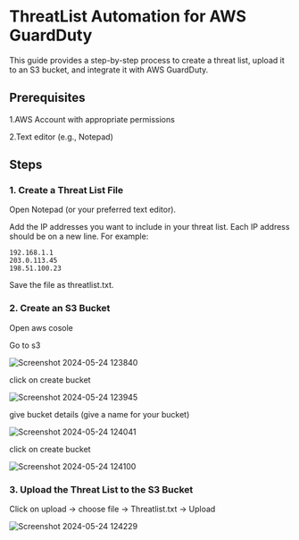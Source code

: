 # ThreatList Automation for AWS GuardDuty

This guide provides a step-by-step process to create a threat list, upload it to an S3 bucket, and integrate it with AWS GuardDuty.

## Prerequisites
1.AWS Account with appropriate permissions

2.Text editor (e.g., Notepad)

## Steps
### 1. Create a Threat List File

Open Notepad (or your preferred text editor).

Add the IP addresses you want to include in your threat list. Each IP address should be on a new line. For example:
```
192.168.1.1
203.0.113.45
198.51.100.23
```
Save the file as threatlist.txt.

### 2. Create an S3 Bucket

Open aws cosole

Go to s3

![Screenshot 2024-05-24 123840](https://github.com/haneefmohamed/AWS-Projects/assets/159698808/036be087-a717-4c28-be99-cb67a81dc82e)

click on create bucket

![Screenshot 2024-05-24 123945](https://github.com/haneefmohamed/AWS-Projects/assets/159698808/bdfa552b-c233-4b50-8ac8-7b7cb0ae7aa5)

give bucket details (give a name for your bucket)

![Screenshot 2024-05-24 124041](https://github.com/haneefmohamed/AWS-Projects/assets/159698808/b3638a21-c9a0-435b-a834-5f3d3370e214)

click on create bucket

![Screenshot 2024-05-24 124100](https://github.com/haneefmohamed/AWS-Projects/assets/159698808/b0997ab7-276a-42f0-8dfd-6df3181d8e7e)

### 3. Upload the Threat List to the S3 Bucket

Click on upload -> choose file -> Threatlist.txt -> Upload

![Screenshot 2024-05-24 124229](https://github.com/haneefmohamed/AWS-Projects/assets/159698808/d230497f-902a-42c2-a16c-61b07dd08fee)


